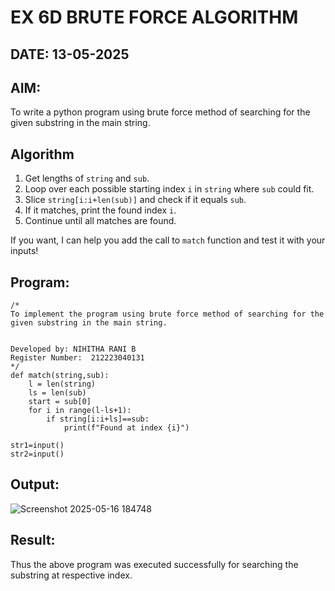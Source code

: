 # EX 6D BRUTE FORCE ALGORITHM
## DATE: 13-05-2025

## AIM:
To write a python program using brute force method of searching for the given substring in the main string.

## Algorithm

1. Get lengths of `string` and `sub`.
2. Loop over each possible starting index `i` in `string` where `sub` could fit.
3. Slice `string[i:i+len(sub)]` and check if it equals `sub`.
4. If it matches, print the found index `i`.
5. Continue until all matches are found.

If you want, I can help you add the call to `match` function and test it with your inputs!
   

## Program:
```
/*
To implement the program using brute force method of searching for the given substring in the main string.


Developed by: NIHITHA RANI B 
Register Number:  212223040131
*/
def match(string,sub):
    l = len(string)
    ls = len(sub)
    start = sub[0]
    for i in range(l-ls+1):
        if string[i:i+ls]==sub:
            print(f"Found at index {i}")

str1=input()
str2=input()

```

## Output:

![Screenshot 2025-05-16 184748](https://github.com/user-attachments/assets/04503fdb-25a1-4ff5-b1b4-66939dab5c59)


## Result:
Thus the above program was executed successfully for searching the substring at respective index.
